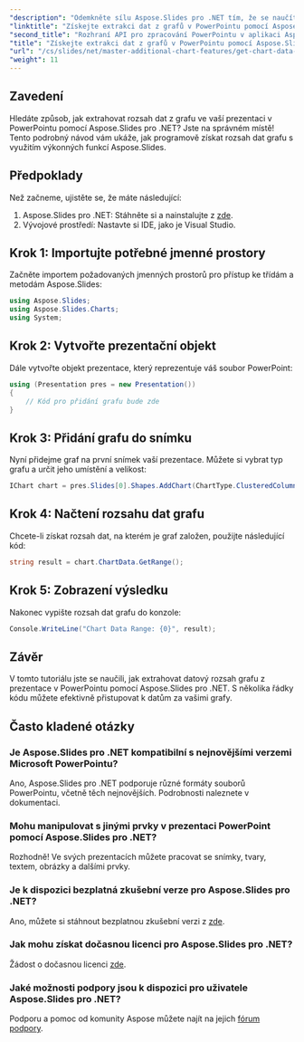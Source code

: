 ```yaml
---
"description": "Odemkněte sílu Aspose.Slides pro .NET tím, že se naučíte, jak programově extrahovat datové oblasti z grafů ve vašich prezentacích v PowerPointu. Tato podrobná příručka poskytuje jasné pokyny."
"linktitle": "Získejte extrakci dat z grafů v PowerPointu pomocí Aspose.Slides"
"second_title": "Rozhraní API pro zpracování PowerPointu v aplikaci Aspose.Slides v .NET"
"title": "Získejte extrakci dat z grafů v PowerPointu pomocí Aspose.Slides"
"url": "/cs/slides/net/master-additional-chart-features/get-chart-data-extraction/"
"weight": 11
---
```


## Zavedení

Hledáte způsob, jak extrahovat rozsah dat z grafu ve vaší prezentaci v PowerPointu pomocí Aspose.Slides pro .NET? Jste na správném místě! Tento podrobný návod vám ukáže, jak programově získat rozsah dat grafu s využitím výkonných funkcí Aspose.Slides.

## Předpoklady

Než začneme, ujistěte se, že máte následující:

1. Aspose.Slides pro .NET: Stáhněte si a nainstalujte z [zde](https://releases.aspose.com/slides/net/).
2. Vývojové prostředí: Nastavte si IDE, jako je Visual Studio.

## Krok 1: Importujte potřebné jmenné prostory

Začněte importem požadovaných jmenných prostorů pro přístup ke třídám a metodám Aspose.Slides:

```csharp
using Aspose.Slides;
using Aspose.Slides.Charts;
using System;
```

## Krok 2: Vytvořte prezentační objekt

Dále vytvořte objekt prezentace, který reprezentuje váš soubor PowerPoint:

```csharp
using (Presentation pres = new Presentation())
{
    // Kód pro přidání grafu bude zde
}
```

## Krok 3: Přidání grafu do snímku

Nyní přidejme graf na první snímek vaší prezentace. Můžete si vybrat typ grafu a určit jeho umístění a velikost:

```csharp
IChart chart = pres.Slides[0].Shapes.AddChart(ChartType.ClusteredColumn, 10, 10, 400, 300);
```

## Krok 4: Načtení rozsahu dat grafu

Chcete-li získat rozsah dat, na kterém je graf založen, použijte následující kód:

```csharp
string result = chart.ChartData.GetRange();
```

## Krok 5: Zobrazení výsledku

Nakonec vypište rozsah dat grafu do konzole:

```csharp
Console.WriteLine("Chart Data Range: {0}", result);
```

## Závěr

V tomto tutoriálu jste se naučili, jak extrahovat datový rozsah grafu z prezentace v PowerPointu pomocí Aspose.Slides pro .NET. S několika řádky kódu můžete efektivně přistupovat k datům za vašimi grafy.

## Často kladené otázky

### Je Aspose.Slides pro .NET kompatibilní s nejnovějšími verzemi Microsoft PowerPointu?
Ano, Aspose.Slides pro .NET podporuje různé formáty souborů PowerPointu, včetně těch nejnovějších. Podrobnosti naleznete v dokumentaci.

### Mohu manipulovat s jinými prvky v prezentaci PowerPoint pomocí Aspose.Slides pro .NET?
Rozhodně! Ve svých prezentacích můžete pracovat se snímky, tvary, textem, obrázky a dalšími prvky.

### Je k dispozici bezplatná zkušební verze pro Aspose.Slides pro .NET?
Ano, můžete si stáhnout bezplatnou zkušební verzi z [zde](https://releases.aspose.com/).

### Jak mohu získat dočasnou licenci pro Aspose.Slides pro .NET?
Žádost o dočasnou licenci [zde](https://purchase.aspose.com/temporary-license/).

### Jaké možnosti podpory jsou k dispozici pro uživatele Aspose.Slides pro .NET?
Podporu a pomoc od komunity Aspose můžete najít na jejich [fórum podpory](https://forum.aspose.com/).